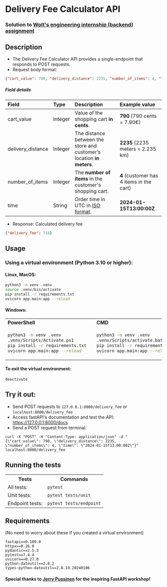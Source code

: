 # Delivery Fee Calculator API

### Solution to [Wolt's engineering internship (backend) assignment](https://github.com/woltapp/engineering-internship-2024)
## Description
- The Delivery Fee Calculator API provides a single-endpoint that responds to POST requests.
- Request body format:
```json
{"cart_value": 790, "delivery_distance": 2235, "number_of_items": 4, "time": "2024-01-15T13:00:00Z"}
```
##### Field details

| Field             | Type  | Description                                                               | Example value                             |
|:---               |:---   |:---                                                                       |:---                                       |
|cart_value         |Integer|Value of the shopping cart __in cents__.                                   |__790__ (790 cents = 7.90€)                |
|delivery_distance  |Integer|The distance between the store and customer’s location __in meters__.      |__2235__ (2235 meters = 2.235 km)          |
|number_of_items    |Integer|The __number of items__ in the customer's shopping cart.                   |__4__ (customer has 4 items in the cart)   |
|time               |String |Order time in UTC in [ISO format](https://en.wikipedia.org/wiki/ISO_8601). |__2024-01-15T13:00:00Z__                   |

- Response: Calculated delivery fee
```json
{"delivery_fee": 710}
```
## Usage
### Using a virtual environment (Python 3.10 or higher):
#### Linux, MacOS:
```bash 
python3 -m venv .venv
source .venv/bin/activate
pip install -r requirements.txt
uvicorn app.main:app --reload
```
#### Windows:

<table>
  <tr>
    <td>
      <strong>PowerShell</strong>
    </td>
    <td>
      <strong>CMD</strong>
    </td>
  </tr>
  <tr>
  <td>

```bash
python3 -m venv .venv  
.venv/Scripts/Activate.ps1  
pip install -r requirements.txt  
uvicorn app.main:app --reload  
```

</td>
<td>

```bash
python3 -m venv .venv  
.venv/Scripts/activate.bat  
pip install -r requirements.txt  
uvicorn app.main:app --reload  
```

</td>
</tr>
</table>

#### To exit the virtual environment:
```deactivate```

## Try it out:
- Send POST requests to ```127.0.0.1:8000/delivery_fee``` or ```localhost:8000/delivery_fee```
- Access fastAPI's documentation and test the API: https://127.0.0.1:8000/docs
- Send a POST request from terminal:
```
curl -X "POST" -H "Content-Type: application/json" -d "{\"cart_value\": 790, \"delivery_distance\": 2235, \"number_of_items\": 4, \"time\": \"2024-01-15T13:00:00Z\"}" localhost:8000/delivery_fee
```
## Running the tests
<table>
  <tr>
    <th>Tests</th>
    <th>Commands</th>
  </tr>
  <tr>
    <td>All tests:</td>
    <td><code>pytest</code></td>
  </tr>
  <tr>
    <td>Unit tests:</td>
    <td><code>pytest tests/unit</code></td>
  </tr>
  <tr>
    <td>Endpoint tests:</td>
    <td><code>pytest tests/endpoint</code></td>
  </tr>
</table>

## Requirements
(No need to worry about these if you created a virtual environment)
```
fastapi==0.109.0
httpx==0.26.0
pydantic==2.5.3
pytest==7.4.4
uvicorn==0.27.0
python-dateutil==2.8.2
types-python-dateutil==2.8.19.20240106
```
#### Special thanks to [Jerry Pussinen](https://github.com/jerry-git) for the inspiring FastAPI workshop!
  
  
